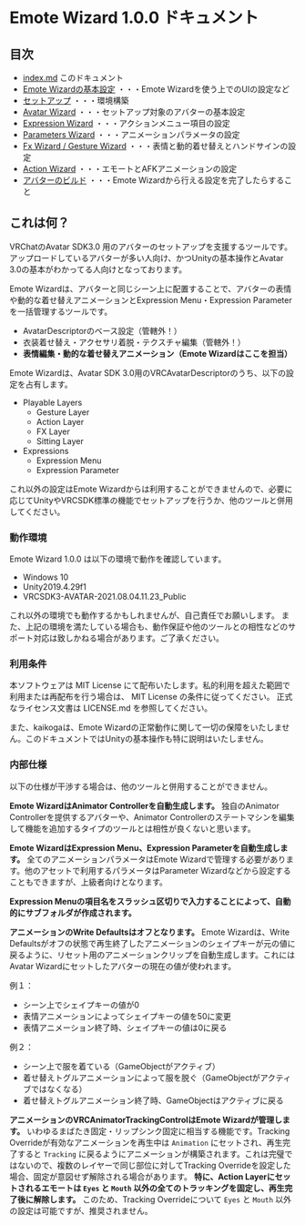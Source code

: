# Emote Wizard 1.0.0 ドキュメント

## 目次

- [index.md](index.md) このドキュメント
- [Emote Wizardの基本設定](1_EmoteWizard.md) ・・・Emote Wizardを使う上でのUIの設定など
- [セットアップ](2_SetupWizard.md) ・・・環境構築
- [Avatar Wizard](3_AvatarWizard.md) ・・・セットアップ対象のアバターの基本設定
- [Expression Wizard](4_ExpressionWizard.md) ・・・アクションメニュー項目の設定
- [Parameters Wizard](5_ParametersWizard.md) ・・・アニメーションパラメータの設定
- [Fx Wizard / Gesture Wizard](6_FxWizard.md) ・・・表情と動的着せ替えとハンドサインの設定
- [Action Wizard](7_ActionWizard.md) ・・・エモートとAFKアニメーションの設定
- [アバターのビルド](8_Publish.md) ・・・Emote Wizardから行える設定を完了したらすること

## これは何？

VRChatのAvatar SDK3.0 用のアバターのセットアップを支援するツールです。
アップロードしているアバターが多い人向け、かつUnityの基本操作とAvatar 3.0の基本がわかってる人向けとなっております。

Emote Wizardは、アバターと同じシーン上に配置することで、アバターの表情や動的な着せ替えアニメーションとExpression Menu・Expression Parameterを一括管理するツールです。

- AvatarDescriptorのベース設定（管轄外！）
- 衣装着せ替え・アクセサリ着脱・テクスチャ編集（管轄外！）
- **表情編集・動的な着せ替えアニメーション（Emote Wizardはここを担当）**

Emote Wizardは、Avatar SDK 3.0用のVRCAvatarDescriptorのうち、以下の設定を占有します。

- Playable Layers
  - Gesture Layer
  - Action Layer
  - FX Layer
  - Sitting Layer
- Expressions
  - Expression Menu
  - Expression Parameter

これ以外の設定はEmote Wizardからは利用することができませんので、必要に応じてUnityやVRCSDK標準の機能でセットアップを行うか、他のツールと併用してください。

### 動作環境

Emote Wizard 1.0.0 は以下の環境で動作を確認しています。

- Windows 10
- Unity2019.4.29f1
- VRCSDK3-AVATAR-2021.08.04.11.23_Public

これ以外の環境でも動作するかもしれませんが、自己責任でお願いします。
また、上記の環境を満たしている場合も、動作保証や他のツールとの相性などのサポート対応は致しかねる場合があります。ご了承ください。

### 利用条件

本ソフトウェアは MIT License にて配布いたします。私的利用を超えた範囲で利用または再配布を行う場合は、 MIT License の条件に従ってください。
正式なライセンス文書は LICENSE.md を参照してください。

また、kaikogaは、Emote Wizardの正常動作に関して一切の保障をいたしません。このドキュメントではUnityの基本操作も特に説明はいたしません。

### 内部仕様

以下の仕様が干渉する場合は、他のツールと併用することができません。

**Emote WizardはAnimator Controllerを自動生成します。** 独自のAnimator Controllerを提供するアバターや、Animator Controllerのステートマシンを編集して機能を追加するタイプのツールとは相性が良くないと思います。

**Emote WizardはExpression Menu、Expression Parameterを自動生成します。** 全てのアニメーションパラメータはEmote Wizardで管理する必要があります。他のアセットで利用するパラメータはParameter Wizardなどから設定することもできますが、上級者向けとなります。

**Expression Menuの項目名をスラッシュ区切りで入力することによって、自動的にサブフォルダが作成されます。** 

**アニメーションのWrite Defaultsはオフとなります。** Emote Wizardは、Write Defaultsがオフの状態で再生終了したアニメーションのシェイプキーが元の値に戻るように、リセット用のアニメーションクリップを自動生成します。これにはAvatar Wizardにセットしたアバターの現在の値が使われます。

例１：
- シーン上でシェイプキーの値が0
- 表情アニメーションによってシェイプキーの値を50に変更
- 表情アニメーション終了時、シェイプキーの値は0に戻る

例２：
- シーン上で服を着ている（GameObjectがアクティブ）
- 着せ替えトグルアニメーションによって服を脱ぐ（GameObjectがアクティブではなくなる）
- 着せ替えトグルアニメーション終了時、GameObjectはアクティブに戻る

**アニメーションのVRCAnimatorTrackingControlはEmote Wizardが管理します。** いわゆるまばたき固定・リップシンク固定に相当する機能です。Tracking Overrideが有効なアニメーションを再生中は `Animation` にセットされ、再生完了すると `Tracking` に戻るようにアニメーションが構築されます。これは完璧ではないので、複数のレイヤーで同じ部位に対してTracking Overrideを設定した場合、固定が意図せず解除される場合があります。 **特に、Action Layerにセットされるエモートは `Eyes` と `Mouth` 以外の全てのトラッキングを固定し、再生完了後に解除します。** このため、Tracking Overrideについて `Eyes` と `Mouth` 以外の設定は可能ですが、推奨されません。


